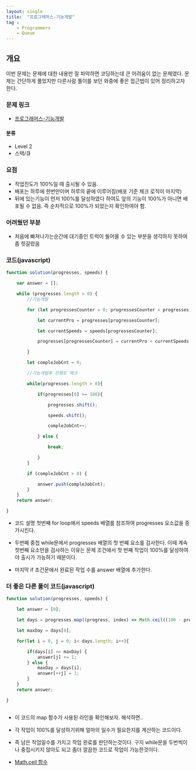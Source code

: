 ```yaml
---
layout: single
title:  "프로그래머스-기능개발"
tag : 
    - Programmers
    - Queue
---
```




## 개요

이번 문제는 문제에 대한 내용만 잘 파악하면 코딩하는데 큰 어려움이 없는 문제였다. 문제는 간단하게 풀었지만 다른사람 풀이를 보던 와중에 좋은 접근법이 있어 정리하고자 한다.

### 문제 링크

- [프로그래머스-기능개발](https://programmers.co.kr/learn/courses/30/lessons/42586)


#### 분류

- Level 2
- 스택/큐


### 요점
- 작업진도가 100%일 때 출시될 수 있음.
- 배포는 하루에 한번만이며 하루의 끝에 이루어짐(배포 기준 체크 로직이 마지막)
- 뒤에 있는기능이 먼저 100%를 달성하였다 하여도 앞의 기능이 100%가 아니면 배포될 수 없음. 즉 순차적으로 100%가 되었는지 확인하여야 함.


### 어려웠던 부분
- 처음에 빠져나가는순간에 대기중인 트럭이 들어올 수 있는 부분을 생각하지 못하여 좀 헛갈렸음

### 코드(javascript)

```js
function solution(progresses, speeds) {

    var answer = [];

    while (progresses.length > 0) {
        //기능개발

        for (let progressesCounter = 0; progressesCounter < progresses.length; progressesCounter++) {

            let currentPro = progresses[progressesCounter];

            let currentSpeeds = speeds[progressesCounter];

            progresses[progressesCounter] = currentPro + currentSpeeds;

        }

        let compleJobCnt = 0;

        //기능개발후 진행도 체크

        while(progresses.length > 0){

            if(progresses[0] >= 100){

                progresses.shift();

                speeds.shift();

                compleJobCnt++;

            } else {

                break;

            }
        }

        if (compleJobCnt > 0) {

            answer.push(compleJobCnt);
        }
    }
    return answer;

}
```
- 코드 설명
첫번째 for loop에서 speeds 배열를 참조하여 progresses 요소값을 증가시킨다.


- 두번째 중첩 while문에서 progresses 배열의 첫 번째 요소를 검사한다. 이때 계속 첫번째 요소만을 검사하는 이유는 문제 조건에서 첫 번째 작업이 100%를 달성하여야 출시가 가능하기 때문이다.



- 마지막 if 조건문에서 완료된 작업 수를 answer 배열에 추가한다.


### 더 좋은 다른 풀이 코드(javascript)

```js
function solution(progresses, speeds) {

    let answer = [0];

    let days = progresses.map((progress, index) => Math.ceil((100 - progress) / speeds[index]));

    let maxDay = days[0];

    for(let i = 0, j = 0; i< days.length; i++){

        if(days[i] <= maxDay) {
            answer[j] += 1;
        } else {
            maxDay = days[i];
            answer[++j] = 1;
        }
    }
    return answer;

}



```

- 이 코드의 map 함수가 사용된 라인을 확인해보자. 해석하면..



- 각 작업이 100%를 달성하기위해 얼마의 일수가 필요한지를 계산하는 코드이다.

- 즉 남은 작업일수를 가지고 작업 완료를 판단하는것이다. 구지 while문을 두번씩이나 중접시키지 않아도 되고 좀더 깔끔한 코드로 작업이 가능한것이다.

- [Math.ceil 함수](https://developer.mozilla.org/ko/docs/Web/JavaScript/Reference/Global_Objects/Math/ceil)